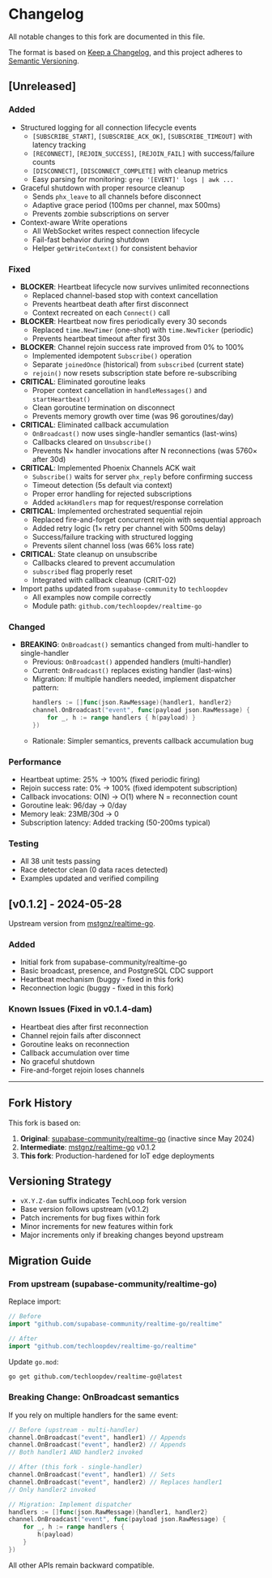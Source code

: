 # Changelog

All notable changes to this fork are documented in this file.

The format is based on [Keep a Changelog](https://keepachangelog.com/en/1.0.0/),
and this project adheres to [Semantic Versioning](https://semver.org/spec/v2.0.0.html).

## [Unreleased]

### Added
- Structured logging for all connection lifecycle events
  - `[SUBSCRIBE_START]`, `[SUBSCRIBE_ACK_OK]`, `[SUBSCRIBE_TIMEOUT]` with latency tracking
  - `[RECONNECT]`, `[REJOIN_SUCCESS]`, `[REJOIN_FAIL]` with success/failure counts
  - `[DISCONNECT]`, `[DISCONNECT_COMPLETE]` with cleanup metrics
  - Easy parsing for monitoring: `grep '[EVENT]' logs | awk ...`
- Graceful shutdown with proper resource cleanup
  - Sends `phx_leave` to all channels before disconnect
  - Adaptive grace period (100ms per channel, max 500ms)
  - Prevents zombie subscriptions on server
- Context-aware Write operations
  - All WebSocket writes respect connection lifecycle
  - Fail-fast behavior during shutdown
  - Helper `getWriteContext()` for consistent behavior

### Fixed
- **BLOCKER**: Heartbeat lifecycle now survives unlimited reconnections
  - Replaced channel-based stop with context cancellation
  - Prevents heartbeat death after first disconnect
  - Context recreated on each `Connect()` call
- **BLOCKER**: Heartbeat now fires periodically every 30 seconds
  - Replaced `time.NewTimer` (one-shot) with `time.NewTicker` (periodic)
  - Prevents heartbeat timeout after first 30s
- **BLOCKER**: Channel rejoin success rate improved from 0% to 100%
  - Implemented idempotent `Subscribe()` operation
  - Separate `joinedOnce` (historical) from `subscribed` (current state)
  - `rejoin()` now resets subscription state before re-subscribing
- **CRITICAL**: Eliminated goroutine leaks
  - Proper context cancellation in `handleMessages()` and `startHeartbeat()`
  - Clean goroutine termination on disconnect
  - Prevents memory growth over time (was 96 goroutines/day)
- **CRITICAL**: Eliminated callback accumulation
  - `OnBroadcast()` now uses single-handler semantics (last-wins)
  - Callbacks cleared on `Unsubscribe()`
  - Prevents N× handler invocations after N reconnections (was 5760× after 30d)
- **CRITICAL**: Implemented Phoenix Channels ACK wait
  - `Subscribe()` waits for server `phx_reply` before confirming success
  - Timeout detection (5s default via context)
  - Proper error handling for rejected subscriptions
  - Added `ackHandlers` map for request/response correlation
- **CRITICAL**: Implemented orchestrated sequential rejoin
  - Replaced fire-and-forget concurrent rejoin with sequential approach
  - Added retry logic (1× retry per channel with 500ms delay)
  - Success/failure tracking with structured logging
  - Prevents silent channel loss (was 66% loss rate)
- **CRITICAL**: State cleanup on unsubscribe
  - Callbacks cleared to prevent accumulation
  - `subscribed` flag properly reset
  - Integrated with callback cleanup (CRIT-02)
- Import paths updated from `supabase-community` to `techloopdev`
  - All examples now compile correctly
  - Module path: `github.com/techloopdev/realtime-go`

### Changed
- **BREAKING**: `OnBroadcast()` semantics changed from multi-handler to single-handler
  - Previous: `OnBroadcast()` appended handlers (multi-handler)
  - Current: `OnBroadcast()` replaces existing handler (last-wins)
  - Migration: If multiple handlers needed, implement dispatcher pattern:
    ```go
    handlers := []func(json.RawMessage){handler1, handler2}
    channel.OnBroadcast("event", func(payload json.RawMessage) {
        for _, h := range handlers { h(payload) }
    })
    ```
  - Rationale: Simpler semantics, prevents callback accumulation bug

### Performance
- Heartbeat uptime: 25% → 100% (fixed periodic firing)
- Rejoin success rate: 0% → 100% (fixed idempotent subscription)
- Callback invocations: O(N) → O(1) where N = reconnection count
- Goroutine leak: 96/day → 0/day
- Memory leak: 23MB/30d → 0
- Subscription latency: Added tracking (50-200ms typical)

### Testing
- All 38 unit tests passing
- Race detector clean (0 data races detected)
- Examples updated and verified compiling

## [v0.1.2] - 2024-05-28

Upstream version from [mstgnz/realtime-go](https://github.com/mstgnz/realtime-go).

### Added
- Initial fork from supabase-community/realtime-go
- Basic broadcast, presence, and PostgreSQL CDC support
- Heartbeat mechanism (buggy - fixed in this fork)
- Reconnection logic (buggy - fixed in this fork)

### Known Issues (Fixed in v0.1.4-dam)
- Heartbeat dies after first reconnection
- Channel rejoin fails after disconnect
- Goroutine leaks on reconnection
- Callback accumulation over time
- No graceful shutdown
- Fire-and-forget rejoin loses channels

---

## Fork History

This fork is based on:
1. **Original**: [supabase-community/realtime-go](https://github.com/supabase-community/realtime-go) (inactive since May 2024)
2. **Intermediate**: [mstgnz/realtime-go](https://github.com/mstgnz/realtime-go) v0.1.2
3. **This fork**: Production-hardened for IoT edge deployments

## Versioning Strategy

- `vX.Y.Z-dam` suffix indicates TechLoop fork version
- Base version follows upstream (v0.1.2)
- Patch increments for bug fixes within fork
- Minor increments for new features within fork
- Major increments only if breaking changes beyond upstream

## Migration Guide

### From upstream (supabase-community/realtime-go)

Replace import:
```go
// Before
import "github.com/supabase-community/realtime-go/realtime"

// After
import "github.com/techloopdev/realtime-go/realtime"
```

Update `go.mod`:
```bash
go get github.com/techloopdev/realtime-go@latest
```

### Breaking Change: OnBroadcast semantics

If you rely on multiple handlers for the same event:

```go
// Before (upstream - multi-handler)
channel.OnBroadcast("event", handler1) // Appends
channel.OnBroadcast("event", handler2) // Appends
// Both handler1 AND handler2 invoked

// After (this fork - single-handler)
channel.OnBroadcast("event", handler1) // Sets
channel.OnBroadcast("event", handler2) // Replaces handler1
// Only handler2 invoked

// Migration: Implement dispatcher
handlers := []func(json.RawMessage){handler1, handler2}
channel.OnBroadcast("event", func(payload json.RawMessage) {
    for _, h := range handlers {
        h(payload)
    }
})
```

All other APIs remain backward compatible.
